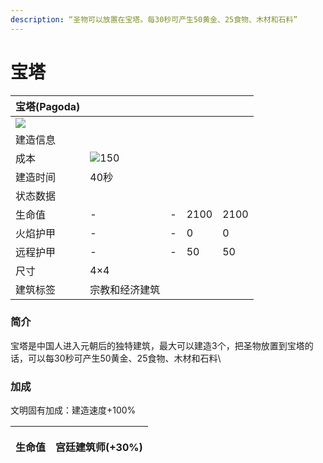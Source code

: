```yaml
---
description: “圣物可以放置在宝塔。每30秒可产生50黄金、25食物、木材和石料”
---
```

# 宝塔

| 宝塔(Pagoda)                                                                                               |                                                                                                    |   |      |      |
| -------------------------------------------------------------------------------------------------------- | -------------------------------------------------------------------------------------------------- | - | ---- | ---- |
| ![](https://seicing-1257171891.cos.ap-nanjing.myqcloud.com/3fatcatpool/aoe4/tech/%E5%AE%9D%E5%A1%94.png) |                                                                                                    |   |      |      |
| 建造信息                                                                                                     |                                                                                                    |   |      |      |
| 成本                                                                                                       | ![](https://seicing-1257171891.cos.ap-nanjing.myqcloud.com/3fatcatpool/aoe4/tech/%E6%9C%A8.png)150 |   |      |      |
| 建造时间                                                                                                     | 40秒                                                                                                |   |      |      |
| 状态数据                                                                                                     |                                                                                                    |   |      |      |
| 生命值                                                                                                      | -                                                                                                  | - | 2100 | 2100 |
| 火焰护甲                                                                                                     | -                                                                                                  | - | 0    | 0    |
| 远程护甲                                                                                                     | -                                                                                                  | - | 50   | 50   |
| 尺寸                                                                                                       | 4×4                                                                                                |   |      |      |
| 建筑标签                                                                                                     | 宗教和经济建筑                                                                                            |   |      |      |


### 简介

宝塔是中国人进入元朝后的独特建筑，最大可以建造3个，把圣物放置到宝塔的话，可以每30秒可产生50黄金、25食物、木材和石料\


### 加成

文明固有加成：建造速度+100%

| 生命值 | <p><img src="https://seicing-1257171891.cos.ap-nanjing.myqcloud.com/3fatcatpool/aoe4/tech/%E5%AE%AB%E5%BB%B7%E5%BB%BA%E7%AD%91%E5%B8%88.png" alt="">宫廷建筑师(+30%)<br></p> |
| --- | ----------------------------------------------------------------------------------------------------------------------------------------------------------------------- |
